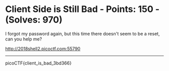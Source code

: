 # Client Side is Still Bad - Points: 150 - (Solves: 970)

I forgot my password again, but this time there doesn't seem to be a reset, can you help me?

http://2018shell2.picoctf.com:55790

---

picoCTF{client_is_bad_3bd366}
